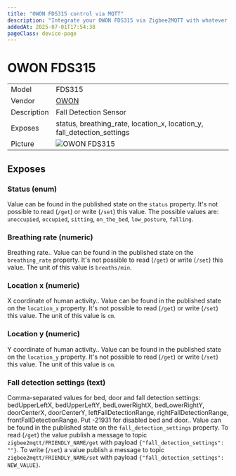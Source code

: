 ```yaml
---
title: "OWON FDS315 control via MQTT"
description: "Integrate your OWON FDS315 via Zigbee2MQTT with whatever smart home infrastructure you are using without the vendor's bridge or gateway."
addedAt: 2025-07-01T17:54:38
pageClass: device-page
---
```


<!-- !!!! -->
<!-- ATTENTION: This file is auto-generated through docgen! -->
<!-- You can only edit the "Notes"-Section between the two comment lines "Notes BEGIN" and "Notes END". -->
<!-- Do not use h1 or h2 heading within "## Notes"-Section. -->
<!-- !!!! -->

# OWON FDS315

|     |     |
|-----|-----|
| Model | FDS315  |
| Vendor  | [OWON](/supported-devices/#v=OWON)  |
| Description | Fall Detection Sensor |
| Exposes | status, breathing_rate, location_x, location_y, fall_detection_settings |
| Picture | ![OWON FDS315](https://www.zigbee2mqtt.io/images/devices/FDS315.png) |


<!-- Notes BEGIN: You can edit here. Add "## Notes" headline if not already present. -->


<!-- Notes END: Do not edit below this line -->




## Exposes

### Status (enum)
Value can be found in the published state on the `status` property.
It's not possible to read (`/get`) or write (`/set`) this value.
The possible values are: `unoccupied`, `occupied`, `sitting`, `on_the_bed`, `low_posture`, `falling`.

### Breathing rate (numeric)
Breathing rate..
Value can be found in the published state on the `breathing_rate` property.
It's not possible to read (`/get`) or write (`/set`) this value.
The unit of this value is `breaths/min`.

### Location x (numeric)
X coordinate of human activity..
Value can be found in the published state on the `location_x` property.
It's not possible to read (`/get`) or write (`/set`) this value.
The unit of this value is `cm`.

### Location y (numeric)
Y coordinate of human activity..
Value can be found in the published state on the `location_y` property.
It's not possible to read (`/get`) or write (`/set`) this value.
The unit of this value is `cm`.

### Fall detection settings (text)
Comma-separated values for bed, door and fall detection settings: bedUpperLeftX, bedUpperLeftY, bedLowerRightX, bedLowerRightY, doorCenterX, doorCenterY, leftFallDetectionRange, rightFallDetectionRange, frontFallDetectionRange. Put -21931 for disabled bed and door..
Value can be found in the published state on the `fall_detection_settings` property.
To read (`/get`) the value publish a message to topic `zigbee2mqtt/FRIENDLY_NAME/get` with payload `{"fall_detection_settings": ""}`.
To write (`/set`) a value publish a message to topic `zigbee2mqtt/FRIENDLY_NAME/set` with payload `{"fall_detection_settings": NEW_VALUE}`.


